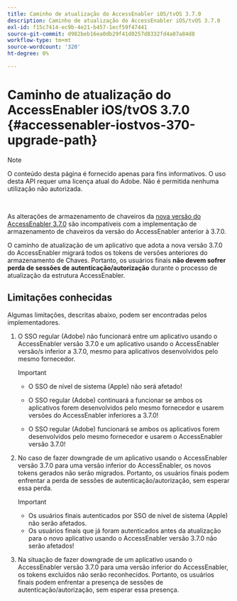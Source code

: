 ```yaml
---
title: Caminho de atualização do AccessEnabler iOS/tvOS 3.7.0
description: Caminho de atualização do AccessEnabler iOS/tvOS 3.7.0
exl-id: f15c7414-ec9b-4e21-b457-1ecf59f47441
source-git-commit: d982beb16ea0db29f41d0257d8332fd4a07a84d8
workflow-type: tm+mt
source-wordcount: '320'
ht-degree: 0%

---
```


# Caminho de atualização do AccessEnabler iOS/tvOS 3.7.0 {#accessenabler-iostvos-370-upgrade-path}

>[!NOTE]
>
>O conteúdo desta página é fornecido apenas para fins informativos. O uso desta API requer uma licença atual do Adobe. Não é permitida nenhuma utilização não autorizada.

</br>

As alterações de armazenamento de chaveiros da [nova versão do AccessEnabler 3.7.0](/help/authentication/notes-releases/authn-rn-ios-tvos-370.md) são incompatíveis com a implementação de armazenamento de chaveiros da versão do AccessEnabler anterior à 3.7.0.

O caminho de atualização de um aplicativo que adota a nova versão 3.7.0 do AccessEnabler migrará todos os tokens de versões anteriores do armazenamento de Chaves. Portanto, os usuários finais **não devem sofrer perda de sessões de autenticação/autorização** durante o processo de atualização da estrutura AccessEnabler.

## Limitações conhecidas

Algumas limitações, descritas abaixo, podem ser encontradas pelos implementadores.


1. O SSO regular (Adobe) não funcionará entre um aplicativo usando o AccessEnabler versão 3.7.0 e um aplicativo usando o AccessEnabler versão/s inferior a 3.7.0, mesmo para aplicativos desenvolvidos pelo mesmo fornecedor.

   >[!IMPORTANT]
   >
   >* O SSO de nível de sistema (Apple) não será afetado!
   >
   >* O SSO regular (Adobe) continuará a funcionar se ambos os aplicativos forem desenvolvidos pelo mesmo fornecedor e usarem versões do AccessEnabler inferiores a 3.7.0!
   >
   >* O SSO regular (Adobe) funcionará se ambos os aplicativos forem desenvolvidos pelo mesmo fornecedor e usarem o AccessEnabler versão 3.7.0!


1. No caso de fazer downgrade de um aplicativo usando o AccessEnabler versão 3.7.0 para uma versão inferior do AccessEnabler, os novos tokens gerados não serão migrados. Portanto, os usuários finais podem enfrentar a perda de sessões de autenticação/autorização, sem esperar essa perda.

   >[!IMPORTANT]
   >
   >* Os usuários finais autenticados por SSO de nível de sistema (Apple) não serão afetados.
   >* Os usuários finais que já foram autenticados antes da atualização para o novo aplicativo usando o AccessEnabler versão 3.7.0 não serão afetados!

1. Na situação de fazer downgrade de um aplicativo usando o AccessEnabler versão 3.7.0 para uma versão inferior do AccessEnabler, os tokens excluídos não serão reconhecidos. Portanto, os usuários finais podem enfrentar a presença de sessões de autenticação/autorização, sem esperar essa presença.
